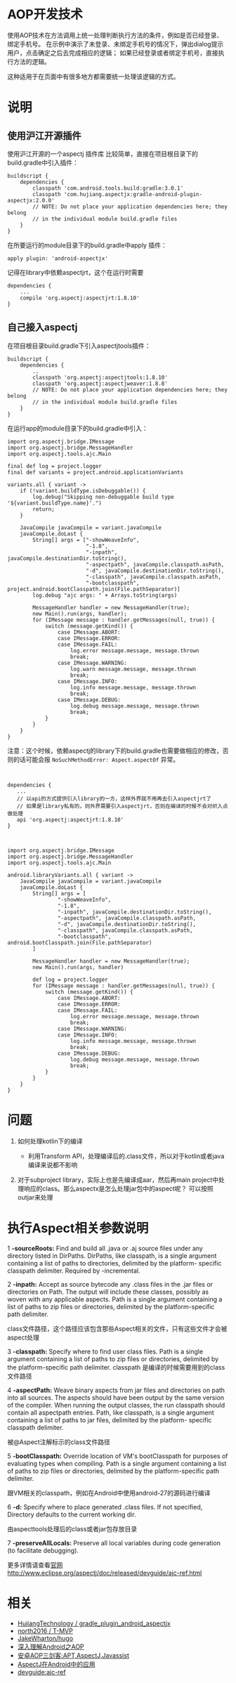 # AOP开发技术

使用AOP技术在方法调用上统一处理判断执行方法的条件，例如是否已经登录、绑定手机号。
在示例中演示了未登录、未绑定手机号的情况下，弹出dialog提示用户，点击确定之后去完成相应的逻辑；
如果已经登录或者绑定手机号，直接执行方法的逻辑。

这种适用于在页面中有很多地方都需要统一处理该逻辑的方式。

# 说明

## 使用沪江开源插件
使用沪江开源的一个aspectj 插件库 比较简单，直接在项目根目录下的build.gradle中引入插件：

```
buildscript {
    dependencies {
        classpath 'com.android.tools.build:gradle:3.0.1'
        classpath 'com.hujiang.aspectjx:gradle-android-plugin-aspectjx:2.0.0'
        // NOTE: Do not place your application dependencies here; they belong
        // in the individual module build.gradle files
    }
}

```

在所要运行的module目录下的build.gradle中apply 插件：

```
apply plugin: 'android-aspectjx'
```

记得在library中依赖aspectjrt，这个在运行时需要

```
dependencies {
    ...
    compile 'org.aspectj:aspectjrt:1.8.10'
}
```

## 自己接入aspectj

在项目根目录build.gradle下引入aspectjtools插件：

```
buildscript {
    dependencies {
        ..
        classpath 'org.aspectj:aspectjtools:1.8.10'
        classpath 'org.aspectj:aspectjweaver:1.8.8'
        // NOTE: Do not place your application dependencies here; they belong
        // in the individual module build.gradle files
    }
}
```

在运行app的module目录下的build.gradle中引入：

```
import org.aspectj.bridge.IMessage
import org.aspectj.bridge.MessageHandler
import org.aspectj.tools.ajc.Main

final def log = project.logger
final def variants = project.android.applicationVariants

variants.all { variant ->
    if (!variant.buildType.isDebuggable()) {
        log.debug("Skipping non-debuggable build type '${variant.buildType.name}'.")
        return;
    }

    JavaCompile javaCompile = variant.javaCompile
    javaCompile.doLast {
        String[] args = ["-showWeaveInfo",
                         "-1.8",
                         "-inpath", javaCompile.destinationDir.toString(),
                         "-aspectpath", javaCompile.classpath.asPath,
                         "-d", javaCompile.destinationDir.toString(),
                         "-classpath", javaCompile.classpath.asPath,
                         "-bootclasspath", project.android.bootClasspath.join(File.pathSeparator)]
        log.debug "ajc args: " + Arrays.toString(args)

        MessageHandler handler = new MessageHandler(true);
        new Main().run(args, handler);
        for (IMessage message : handler.getMessages(null, true)) {
            switch (message.getKind()) {
                case IMessage.ABORT:
                case IMessage.ERROR:
                case IMessage.FAIL:
                    log.error message.message, message.thrown
                    break;
                case IMessage.WARNING:
                    log.warn message.message, message.thrown
                    break;
                case IMessage.INFO:
                    log.info message.message, message.thrown
                    break;
                case IMessage.DEBUG:
                    log.debug message.message, message.thrown
                    break;
            }
        }
    }
}
```

注意：这个时候，依赖aspectj的library下的build.gradle也需要做相应的修改，否则的话可能会报 `NoSuchMethodError: Aspect.aspectOf` 异常。

```


dependencies {
   ...
   // 以api的方式提供引入library的一方，这样外界就不用再去引入aspectjrt了
   // 如果是library私有的，则外界需要引入aspectjrt，否则在编译的时候不会对织入点做处理
   api 'org.aspectj:aspectjrt:1.8.10'
}



import org.aspectj.bridge.IMessage
import org.aspectj.bridge.MessageHandler
import org.aspectj.tools.ajc.Main

android.libraryVariants.all { variant ->
    JavaCompile javaCompile = variant.javaCompile
    javaCompile.doLast {
        String[] args = [
                "-showWeaveInfo",
                "-1.8",
                "-inpath", javaCompile.destinationDir.toString(),
                "-aspectpath", javaCompile.classpath.asPath,
                "-d", javaCompile.destinationDir.toString(),
                "-classpath", javaCompile.classpath.asPath,
                "-bootclasspath", android.bootClasspath.join(File.pathSeparator)
        ]

        MessageHandler handler = new MessageHandler(true);
        new Main().run(args, handler)

        def log = project.logger
        for (IMessage message : handler.getMessages(null, true)) {
            switch (message.getKind()) {
                case IMessage.ABORT:
                case IMessage.ERROR:
                case IMessage.FAIL:
                    log.error message.message, message.thrown
                    break;
                case IMessage.WARNING:
                case IMessage.INFO:
                    log.info message.message, message.thrown
                    break;
                case IMessage.DEBUG:
                    log.debug message.message, message.thrown
                    break;
            }
        }
    }
}
```

# 问题
1. 如何处理kotlin下的编译
    - 利用Transform API，处理编译后的.class文件，所以对于kotlin或者java编译来说都不影响

2. 对于subproject library，实际上也是先编译成aar，然后再main project中处理响应的class。那么aspectx是怎么处理jar包中的aspect呢？
可以按照outjar来处理

# 执行Aspect相关参数说明

1 **-sourceRoots:**
 Find and build all .java or .aj source files under any directory listed in DirPaths. DirPaths, like classpath, is a single argument containing a list of paths to directories, delimited by the platform- specific classpath delimiter. Required by -incremental.
 
2 **-inpath:**
 Accept as source bytecode any .class files in the .jar files or directories on Path. The output will include these classes, possibly as woven with any applicable aspects. Path is a single argument containing a list of paths to zip files or directories, delimited by the platform-specific path delimiter.

class文件路径，这个路径应该包含那些Aspect相关的文件，只有这些文件才会被aspect处理

3 **-classpath:**
 Specify where to find user class files. Path is a single argument containing a list of paths to zip files or directories, delimited by the platform-specific path delimiter.
 classpath 是编译的时候需要用到的class文件路径

4 **-aspectPath:**
 Weave binary aspects from jar files and directories on path into all sources. The aspects should have been output by the same version of the compiler. When running the output classes, the run classpath should contain all aspectpath entries. Path, like classpath, is a single argument containing a list of paths to jar files, delimited by the platform- specific classpath delimiter.
 
 被@Aspect注解标示的class文件路径

5 **-bootClasspath:**
 Override location of VM's bootClasspath for purposes of evaluating types when compiling. Path is a single argument containing a list of paths to zip files or directories, delimited by the platform-specific path delimiter.

跟VM相关的classpath，例如在Android中使用android-27的源码进行编译

6 **-d:**
 Specify where to place generated .class files. If not specified, Directory defaults to the current working dir.

由aspecttools处理后的class或者jar包存放目录

7 **-preserveAllLocals:**
 Preserve all local variables during code generation (to facilitate debugging).

更多详情请查看[官网](http://www.eclipse.org/aspectj/doc/released/devguide/ajc-ref.html) http://www.eclipse.org/aspectj/doc/released/devguide/ajc-ref.html

# 相关
- [HujiangTechnology / gradle_plugin_android_aspectjx](https://github.com/HujiangTechnology/gradle_plugin_android_aspectjx)
- [north2016 / T-MVP](https://github.com/north2016/T-MVP)
- [JakeWharton/hugo](https://github.com/JakeWharton/hugo)
- [深入理解Android之AOP](https://blog.csdn.net/innost/article/details/49387395)
- [安卓AOP三剑客:APT,AspectJ,Javassist](https://www.jianshu.com/p/dca3e2c8608a)
- [AspectJ在Android中的应用](http://www.goluck.top/2017/06/11/AspectJ%E5%9C%A8Android%E4%B8%AD%E7%9A%84%E5%BA%94%E7%94%A8/)
- [devguide:ajc-ref](http://www.eclipse.org/aspectj/doc/released/devguide/ajc-ref.html)